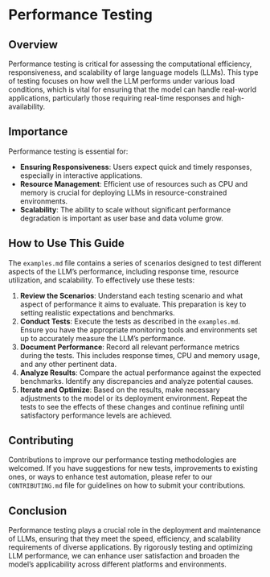 # Performance Testing

## Overview

Performance testing is critical for assessing the computational efficiency, responsiveness, and scalability of large language models (LLMs). This type of testing focuses on how well the LLM performs under various load conditions, which is vital for ensuring that the model can handle real-world applications, particularly those requiring real-time responses and high-availability.

## Importance

Performance testing is essential for:
- **Ensuring Responsiveness**: Users expect quick and timely responses, especially in interactive applications.
- **Resource Management**: Efficient use of resources such as CPU and memory is crucial for deploying LLMs in resource-constrained environments.
- **Scalability**: The ability to scale without significant performance degradation is important as user base and data volume grow.

## How to Use This Guide

The `examples.md` file contains a series of scenarios designed to test different aspects of the LLM’s performance, including response time, resource utilization, and scalability. To effectively use these tests:

1. **Review the Scenarios**: Understand each testing scenario and what aspect of performance it aims to evaluate. This preparation is key to setting realistic expectations and benchmarks.
2. **Conduct Tests**: Execute the tests as described in the `examples.md`. Ensure you have the appropriate monitoring tools and environments set up to accurately measure the LLM’s performance.
3. **Document Performance**: Record all relevant performance metrics during the tests. This includes response times, CPU and memory usage, and any other pertinent data.
4. **Analyze Results**: Compare the actual performance against the expected benchmarks. Identify any discrepancies and analyze potential causes.
5. **Iterate and Optimize**: Based on the results, make necessary adjustments to the model or its deployment environment. Repeat the tests to see the effects of these changes and continue refining until satisfactory performance levels are achieved.

## Contributing

Contributions to improve our performance testing methodologies are welcomed. If you have suggestions for new tests, improvements to existing ones, or ways to enhance test automation, please refer to our `CONTRIBUTING.md` file for guidelines on how to submit your contributions.

## Conclusion

Performance testing plays a crucial role in the deployment and maintenance of LLMs, ensuring that they meet the speed, efficiency, and scalability requirements of diverse applications. By rigorously testing and optimizing LLM performance, we can enhance user satisfaction and broaden the model’s applicability across different platforms and environments.
